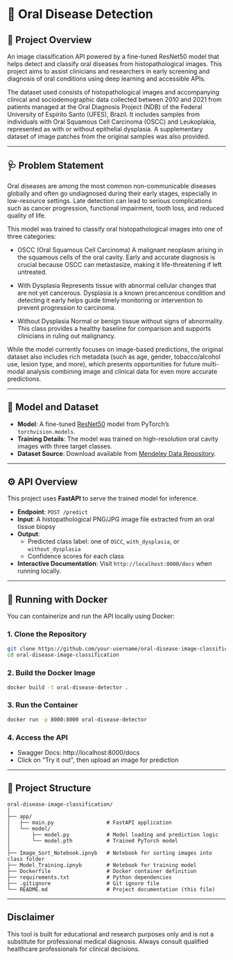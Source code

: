 # 🦷 Oral Disease Detection 

## 🧠 Project Overview

An image classification API powered by a fine-tuned ResNet50 model that helps detect and classify oral diseases from histopathological images. This project aims to assist clinicians and researchers in early screening and diagnosis of oral conditions using deep learning and accessible APIs.

The dataset used consists of histopathological images and accompanying clinical and sociodemographic data collected between 2010 and 2021 from patients managed at the Oral Diagnosis Project (NDB) of the Federal University of Espírito Santo (UFES), Brazil. It includes samples from individuals with Oral Squamous Cell Carcinoma (OSCC) and Leukoplakia, represented as with or without epithelial dysplasia. A supplementary dataset of image patches from the original samples was also provided.

---

## 🩺 Problem Statement

Oral diseases are among the most common non-communicable diseases globally and often go undiagnosed during their early stages, especially in low-resource settings. Late detection can lead to serious complications such as cancer progression, functional impairment, tooth loss, and reduced quality of life.

This model was trained to classify oral histopathological images into one of three categories:

* OSCC (Oral Squamous Cell Carcinoma)
A malignant neoplasm arising in the squamous cells of the oral cavity. Early and accurate diagnosis is crucial because OSCC can metastasize, making it life-threatening if left untreated.

* With Dysplasia
Represents tissue with abnormal cellular changes that are not yet cancerous. Dysplasia is a known precancerous condition and detecting it early helps guide timely monitoring or intervention to prevent progression to carcinoma.

* Without Dysplasia
Normal or benign tissue without signs of abnormality. This class provides a healthy baseline for comparison and supports clinicians in ruling out malignancy.

While the model currently focuses on image-based predictions, the original dataset also includes rich metadata (such as age, gender, tobacco/alcohol use, lesion type, and more), which presents opportunities for future multi-modal analysis combining image and clinical data for even more accurate predictions.

---

## 🧠 Model and Dataset

- **Model**: A fine-tuned [ResNet50](https://arxiv.org/abs/1512.03385) model from PyTorch’s `torchvision.models`.
- **Training Details**: The model was trained on high-resolution oral cavity images with three target classes.
- **Dataset Source**: Download available from [Mendeley Data Repository](https://data.mendeley.com/datasets/bbmmm4wgr8/4).

---

## ⚙️ API Overview

This project uses **FastAPI** to serve the trained model for inference.

- **Endpoint**: `POST /predict`
- **Input**:  A histopathological PNG/JPG image file extracted from an oral tissue biopsy
- **Output**:  
  - Predicted class label: one of `OSCC`, `with_dysplasia`, or `without_dysplasia`  
  - Confidence scores for each class
- **Interactive Documentation**: Visit `http://localhost:8000/docs` when running locally.

---

## 🚀 Running with Docker

You can containerize and run the API locally using Docker:

### 1. Clone the Repository

```bash
git clone https://github.com/your-username/oral-disease-image-classification.git
cd oral-disease-image-classification
```

### 2. Build the Docker Image

```bash
docker build -t oral-disease-detector .
```

### 3. Run the Container

```bash
docker run -p 8000:8000 oral-disease-detector
```

### 4. Access the API
* Swagger Docs: http://localhost:8000/docs
* Click on "Try it out", then upload an image for prediction

---

## 🧵 Project Structure

```
oral-disease-image-classification/
│
├── app/
│   ├── main.py                 # FastAPI application
│   └── model/
│       ├── model.py            # Model loading and prediction logic
│       └── model.pth           # Trained PyTorch model
│
├── Image_Sort_Notebook.ipnyb   # Notebook for sorting images into class folder
├── Model_Training.ipnyb        # Notebook for training model
├── Dockerfile                  # Docker container definition
├── requirements.txt            # Python dependencies
├── .gitignore                  # Git ignore file
└── README.md                   # Project documentation (this file)
```

---

##  Disclaimer

This tool is built for educational and research purposes only and is not a substitute for professional medical diagnosis. Always consult qualified healthcare professionals for clinical decisions.